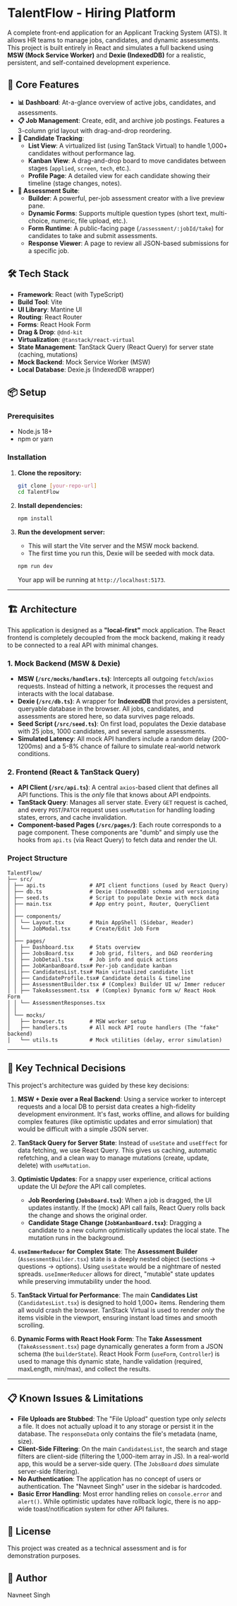# TalentFlow - Hiring Platform

A complete front-end application for an Applicant Tracking System (ATS). It allows HR teams to manage jobs, candidates, and dynamic assessments. This project is built entirely in React and simulates a full backend using **MSW (Mock Service Worker)** and **Dexie (IndexedDB)** for a realistic, persistent, and self-contained development experience.

## 🚀 Core Features

- **📊 Dashboard**: At-a-glance overview of active jobs, candidates, and assessments.
- **📋 Job Management**: Create, edit, and archive job postings. Features a 3-column grid layout with drag-and-drop reordering.
- **👥 Candidate Tracking**:
  - **List View**: A virtualized list (using TanStack Virtual) to handle 1,000+ candidates without performance lag.
  - **Kanban View**: A drag-and-drop board to move candidates between stages (`applied`, `screen`, `tech`, etc.).
  - **Profile Page**: A detailed view for each candidate showing their timeline (stage changes, notes).
- **📝 Assessment Suite**:
  - **Builder**: A powerful, per-job assessment creator with a live preview pane.
  - **Dynamic Forms**: Supports multiple question types (short text, multi-choice, numeric, file upload, etc.).
  - **Form Runtime**: A public-facing page (`/assessment/:jobId/take`) for candidates to take and submit assessments.
  - **Response Viewer**: A page to review all JSON-based submissions for a specific job.

## 🛠️ Tech Stack

- **Framework**: React (with TypeScript)
- **Build Tool**: Vite
- **UI Library**: Mantine UI
- **Routing**: React Router
- **Forms**: React Hook Form
- **Drag & Drop**: `@dnd-kit`
- **Virtualization**: `@tanstack/react-virtual`
- **State Management**: TanStack Query (React Query) for server state (caching, mutations)
- **Mock Backend**: Mock Service Worker (MSW)
- **Local Database**: Dexie.js (IndexedDB wrapper)

## 📦 Setup

### Prerequisites

- Node.js 18+
- npm or yarn

### Installation

1.  **Clone the repository:**

    ```bash
    git clone [your-repo-url]
    cd TalentFlow
    ```

2.  **Install dependencies:**

    ```bash
    npm install
    ```

3.  **Run the development server:**

    - This will start the Vite server and the MSW mock backend.
    - The first time you run this, Dexie will be seeded with mock data.

    <!-- end list -->

    ```bash
    npm run dev
    ```

    Your app will be running at `http://localhost:5173`.

---

## 🏗️ Architecture

This application is designed as a **"local-first"** mock application. The React frontend is completely decoupled from the mock backend, making it ready to be connected to a real API with minimal changes.

### 1\. Mock Backend (MSW & Dexie)

- **MSW (`/src/mocks/handlers.ts`)**: Intercepts all outgoing `fetch`/`axios` requests. Instead of hitting a network, it processes the request and interacts with the local database.
- **Dexie (`/src/db.ts`)**: A wrapper for **IndexedDB** that provides a persistent, queryable database in the browser. All jobs, candidates, and assessments are stored here, so data survives page reloads.
- **Seed Script (`/src/seed.ts`)**: On first load, populates the Dexie database with 25 jobs, 1000 candidates, and several sample assessments.
- **Simulated Latency**: All mock API handlers include a random delay (200-1200ms) and a 5-8% chance of failure to simulate real-world network conditions.

### 2\. Frontend (React & TanStack Query)

- **API Client (`/src/api.ts`)**: A central `axios`-based client that defines all API functions. This is the _only_ file that knows about API endpoints.
- **TanStack Query**: Manages all server state. Every `GET` request is cached, and every `POST`/`PATCH` request uses `useMutation` for handling loading states, errors, and cache invalidation.
- **Component-based Pages (`/src/pages/`)**: Each route corresponds to a page component. These components are "dumb" and simply use the hooks from `api.ts` (via React Query) to fetch data and render the UI.

### Project Structure

```
TalentFlow/
├── src/
│ ├── api.ts              # API client functions (used by React Query)
│ ├── db.ts               # Dexie (IndexedDB) schema and versioning
│ ├── seed.ts             # Script to populate Dexie with mock data
│ ├── main.tsx            # App entry point, Router, QueryClient
│ │
│ ├── components/
│ │ └── Layout.tsx        # Main AppShell (Sidebar, Header)
│ │ └── JobModal.tsx      # Create/Edit Job Form
│ │
│ ├── pages/
│ │ ├── Dashboard.tsx     # Stats overview
│ │ ├── JobsBoard.tsx     # Job grid, filters, and D&D reordering
│ │ ├── JobDetail.tsx     # Job info and quick actions
│ │ ├── JobKanbanBoard.tsx# Per-job candidate kanban
│ │ ├── CandidatesList.tsx# Main virtualized candidate list
│ │ ├── CandidateProfile.tsx# Candidate details & timeline
│ │ ├── AssessmentBuilder.tsx # (Complex) Builder UI w/ Immer reducer
│ │ ├── TakeAssessment.tsx  # (Complex) Dynamic form w/ React Hook Form
│ │ └── AssessmentResponses.tsx
│ │
│ └── mocks/
│   ├── browser.ts        # MSW worker setup
│   ├── handlers.ts       # All mock API route handlers (The "fake" backend)
│   └── utils.ts          # Mock utilities (delay, error simulation)
```

---

## 🧠 Key Technical Decisions

This project's architecture was guided by these key decisions:

1.  **MSW + Dexie over a Real Backend**: Using a service worker to intercept requests and a local DB to persist data creates a high-fidelity development environment. It's fast, works offline, and allows for building complex features (like optimistic updates and error simulation) that would be difficult with a simple JSON server.

2.  **TanStack Query for Server State**: Instead of `useState` and `useEffect` for data fetching, we use React Query. This gives us caching, automatic refetching, and a clean way to manage mutations (create, update, delete) with `useMutation`.

3.  **Optimistic Updates**: For a snappy user experience, critical actions update the UI _before_ the API call completes.

    - **Job Reordering (`JobsBoard.tsx`)**: When a job is dragged, the UI updates instantly. If the (mock) API call fails, React Query rolls back the change and shows the original order.
    - **Candidate Stage Change (`JobKanbanBoard.tsx`)**: Dragging a candidate to a new column optimistically updates the local state. The mutation runs in the background.

4.  **`useImmerReducer` for Complex State**: The **Assessment Builder** (`AssessmentBuilder.tsx`) state is a deeply nested object (sections -\> questions -\> options). Using `useState` would be a nightmare of nested spreads. `useImmerReducer` allows for direct, "mutable" state updates while preserving immutability under the hood.

5.  **TanStack Virtual for Performance**: The main **Candidates List** (`CandidatesList.tsx`) is designed to hold 1,000+ items. Rendering them all would crash the browser. TanStack Virtual is used to render _only_ the items visible in the viewport, ensuring instant load times and smooth scrolling.

6.  **Dynamic Forms with React Hook Form**: The **Take Assessment** (`TakeAssessment.tsx`) page dynamically generates a form from a JSON schema (the `builderState`). React Hook Form (`useForm`, `Controller`) is used to manage this dynamic state, handle validation (required, maxLength, min/max), and collect the results.

---

## 📋 Known Issues & Limitations

- **File Uploads are Stubbed**: The "File Upload" question type only _selects_ a file. It does not actually upload it to any storage or persist it in the database. The `responseData` only contains the file's metadata (name, size).
- **Client-Side Filtering**: On the main `CandidatesList`, the search and stage filters are client-side (filtering the 1,000-item array in JS). In a real-world app, this would be a server-side query. (The `JobsBoard` _does_ simulate server-side filtering).
- **No Authentication**: The application has no concept of users or authentication. The "Navneet Singh" user in the sidebar is hardcoded.
- **Basic Error Handling**: Most error handling relies on `console.error` and `alert()`. While optimistic updates have rollback logic, there is no app-wide toast/notification system for other API failures.

## 📄 License

This project was created as a technical assessment and is for demonstration purposes.

## 👤 Author

Navneet Singh
